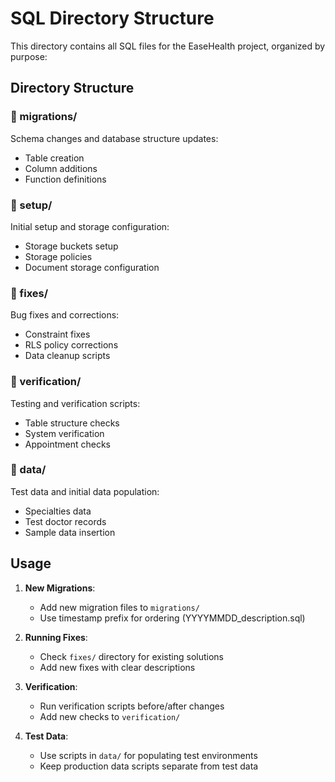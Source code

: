 # SQL Directory Structure

This directory contains all SQL files for the EaseHealth project, organized by purpose:

## Directory Structure

### 📁 migrations/
Schema changes and database structure updates:
- Table creation
- Column additions
- Function definitions

### 📁 setup/
Initial setup and storage configuration:
- Storage buckets setup
- Storage policies
- Document storage configuration

### 📁 fixes/
Bug fixes and corrections:
- Constraint fixes
- RLS policy corrections
- Data cleanup scripts

### 📁 verification/
Testing and verification scripts:
- Table structure checks
- System verification
- Appointment checks

### 📁 data/
Test data and initial data population:
- Specialties data
- Test doctor records
- Sample data insertion

## Usage

1. **New Migrations**:
   - Add new migration files to `migrations/`
   - Use timestamp prefix for ordering (YYYYMMDD_description.sql)

2. **Running Fixes**:
   - Check `fixes/` directory for existing solutions
   - Add new fixes with clear descriptions

3. **Verification**:
   - Run verification scripts before/after changes
   - Add new checks to `verification/`

4. **Test Data**:
   - Use scripts in `data/` for populating test environments
   - Keep production data scripts separate from test data
